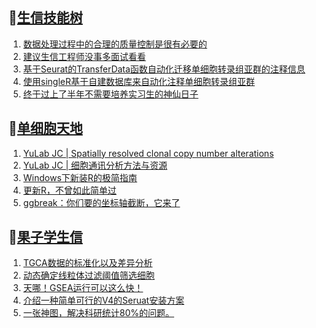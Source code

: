 ## 📝[生信技能树](https://github.com/ixxmu/mp_duty/issues?q=label%3A%E7%94%9F%E4%BF%A1%E6%8A%80%E8%83%BD%E6%A0%91+is%3Aclosed)
<!-- 1issueTable -->

1. [数据处理过程中的合理的质量控制是很有必要的](https://github.com/ixxmu/mp_duty/issues/4826) 
2. [建议生信工程师没事多面试看看](https://github.com/ixxmu/mp_duty/issues/4803) 
3. [基于Seurat的TransferData函数自动化迁移单细胞转录组亚群的注释信息](https://github.com/ixxmu/mp_duty/issues/4802) 
4. [使用singleR基于自建数据库来自动化注释单细胞转录组亚群](https://github.com/ixxmu/mp_duty/issues/4800) 
5. [终于过上了半年不需要培养实习生的神仙日子](https://github.com/ixxmu/mp_duty/issues/4753) 
<!-- 1issueTable -->
## 📝[单细胞天地](https://github.com/ixxmu/mp_duty/issues?q=label%3A%E5%8D%95%E7%BB%86%E8%83%9E%E5%A4%A9%E5%9C%B0+is%3Aclosed)
<!-- 2issueTable -->

1. [YuLab JC | Spatially resolved clonal copy number alterations](https://github.com/ixxmu/mp_duty/issues/4815) 
2. [YuLab JC | 细胞通讯分析方法与资源](https://github.com/ixxmu/mp_duty/issues/4776) 
3. [Windows下新装R的极简指南](https://github.com/ixxmu/mp_duty/issues/4626) 
4. [更新R，不曾如此简单过](https://github.com/ixxmu/mp_duty/issues/4625) 
5. [ggbreak：你们要的坐标轴截断，它来了](https://github.com/ixxmu/mp_duty/issues/4496) 
<!-- 2issueTable -->

## 📝[果子学生信](https://github.com/ixxmu/mp_duty/issues?q=label%3A%E6%9E%9C%E5%AD%90%E5%AD%A6%E7%94%9F%E4%BF%A1+is%3Aclosed)
<!-- 3issueTable -->

1. [TGCA数据的标准化以及差异分析](https://github.com/ixxmu/mp_duty/issues/4829) 
2. [动态确定线粒体过滤阈值筛选细胞](https://github.com/ixxmu/mp_duty/issues/4754) 
3. [天哪！GSEA运行可以这么快！](https://github.com/ixxmu/mp_duty/issues/4602) 
4. [介绍一种简单可行的V4的Seruat安装方案](https://github.com/ixxmu/mp_duty/issues/4134) 
5. [一张神图，解决科研统计80%的问题。](https://github.com/ixxmu/mp_duty/issues/4125) 
<!-- 3issueTable -->
